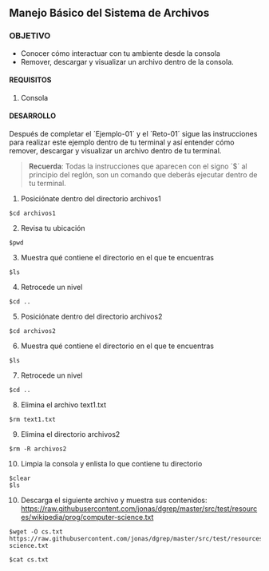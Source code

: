 ## Manejo Básico del Sistema de Archivos

### OBJETIVO 
 - Conocer cómo interactuar con tu ambiente desde la consola
 - Remover, descargar y visualizar un archivo dentro de la consola.

#### REQUISITOS 
1. Consola

#### DESARROLLO

Después de completar el ´Ejemplo-01´ y el ´Reto-01´ sigue las instrucciones para realizar este ejemplo dentro de tu terminal y así entender cómo remover, descargar y visualizar un archivo dentro de tu terminal.

> **Recuerda**: Todas la instrucciones que aparecen con el signo ´$´ al principio del reglón, son un comando que deberás ejecutar dentro de tu terminal.  

1. Posiciónate dentro del directorio archivos1
```
$cd archivos1
```
2. Revisa tu ubicación
````
$pwd
````
3. Muestra qué contiene el directorio en el que te encuentras
```
$ls
```
4. Retrocede un nivel
```
$cd ..
```
5. Posiciónate dentro del directorio archivos2
```
$cd archivos2
```
6. Muestra qué contiene el directorio en el que te encuentras
```
$ls
```
7. Retrocede un nivel
```
$cd ..
```
8. Elimina el archivo text1.txt
```
$rm text1.txt
```
9. Elimina el directorio archivos2
```
$rm -R archivos2
````
10. Limpia la consola y enlista lo que contiene tu directorio
```
$clear
$ls
```
10. Descarga el siguiente archivo y muestra sus contenidos: https://raw.githubusercontent.com/jonas/dgrep/master/src/test/resources/wikipedia/prog/computer-science.txt
```
$wget -O cs.txt https://raw.githubusercontent.com/jonas/dgrep/master/src/test/resources/wikipedia/prog/computer-science.txt

$cat cs.txt
```
